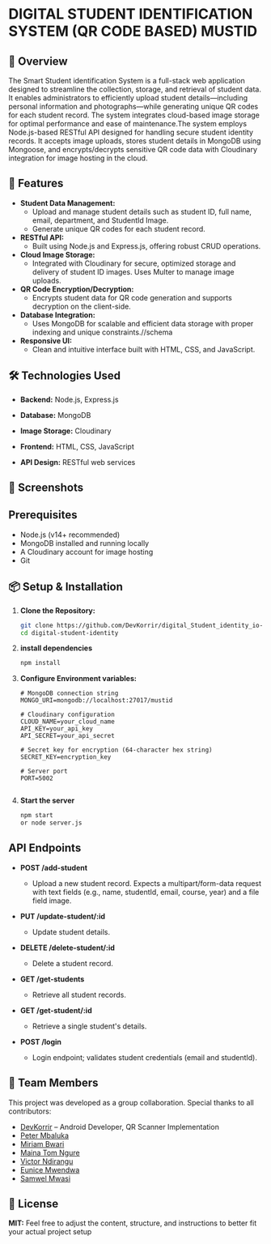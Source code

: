 # DIGITAL STUDENT IDENTIFICATION SYSTEM  (QR CODE BASED) MUSTID

## 📖 Overview

The Smart Student identification System is a full-stack web application designed to streamline the collection,
storage, and retrieval of student data. It enables administrators to efficiently upload student details—including personal
information and photographs—while generating unique QR codes for each student record. The system integrates cloud-based image
storage for optimal performance and ease of maintenance.The system employs Node.js-based RESTful API designed for handling secure 
student identity records. It accepts image uploads, stores student details in MongoDB using Mongoose, and encrypts/decrypts sensitive QR code data 
with Cloudinary integration for image hosting in the cloud.

## 🚀 Features

- **Student Data Management:** 
  - Upload and manage student details such as student ID, full name, email, department, and StudentId Image.
  - Generate unique QR codes for each student record.
- **RESTful API:** 
  - Built using Node.js and Express.js, offering robust CRUD operations.
- **Cloud Image Storage:**
  - Integrated with Cloudinary for secure, optimized storage and delivery of student ID images. Uses Multer to manage image uploads.
- **QR Code Encryption/Decryption:**
   - Encrypts student data for QR code generation and supports decryption on the client-side.
- **Database Integration:**
  - Uses MongoDB for scalable and efficient data storage with proper indexing and unique constraints.//schema
- **Responsive UI:**
  - Clean and intuitive interface built with HTML, CSS, and JavaScript.

## 🛠️ Technologies Used

- **Backend:** Node.js, Express.js
  
- **Database:** MongoDB
  
- **Image Storage:** Cloudinary
  
- **Frontend:** HTML, CSS, JavaScript
  
- **API Design:** RESTful web services

## 📸 Screenshots


## Prerequisites
- Node.js (v14+ recommended)
- MongoDB installed and running locally
- A Cloudinary account for image hosting
- Git

## 📦 Setup & Installation

1. **Clone the Repository:**
   ```bash
   git clone https://github.com/DevKorrir/digital_Student_identity_io-index.html
   cd digital-student-identity

   ````
2. **install dependencies**
   ````bash
   npm install
   ````
3. **Configure Environment variables:**
   ```properties
   # MongoDB connection string
   MONGO_URI=mongodb://localhost:27017/mustid

   # Cloudinary configuration
   CLOUD_NAME=your_cloud_name
   API_KEY=your_api_key
   API_SECRET=your_api_secret

   # Secret key for encryption (64-character hex string)
   SECRET_KEY=encryption_key

   # Server port
   PORT=5002
 
   ````

4. **Start the server**
   ````bash
   npm start
   or node server.js
   ````
## **API Endpoints**
- **POST /add-student**
   - Upload a new student record. Expects a multipart/form-data request with text fields (e.g., name, studentId, email, course, year) and a file field image.

- **PUT /update-student/:id**
  - Update student details.

- **DELETE /delete-student/:id**
   - Delete a student record.

- **GET /get-students**
   - Retrieve all student records.

- **GET /get-student/:id**
   - Retrieve a single student's details.

- **POST /login**
   - Login endpoint; validates student credentials (email and studentId).
   
## 👥 Team Members

This project was developed as a group collaboration. Special thanks to all contributors:

- [DevKorrir](https://github.com/DevKorrir) – Android Developer, QR Scanner Implementation
- [Peter Mbaluka](https://github.com/)
- [Miriam Bwari](https://github.com/)
- [Maina Tom Ngure](https://github.com/Maina-ngure)
- [Victor Ndirangu](https://github.com/)
- [Eunice Mwendwa](https://github.com/)
- [Samwel Mwasi](https://github.com/)

## 📄 License

**MIT:** Feel free to adjust the content, structure, and instructions to better fit your actual project setup

